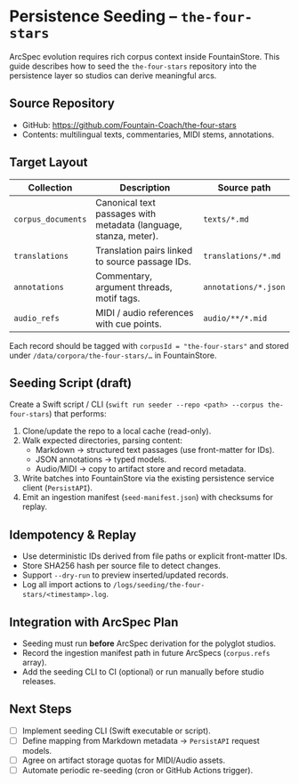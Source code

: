 # Persistence Seeding – `the-four-stars`

ArcSpec evolution requires rich corpus context inside FountainStore. This guide
describes how to seed the `the-four-stars` repository into the persistence layer
so studios can derive meaningful arcs.

## Source Repository

- GitHub: <https://github.com/Fountain-Coach/the-four-stars>
- Contents: multilingual texts, commentaries, MIDI stems, annotations.

## Target Layout

| Collection | Description | Source path |
| --- | --- | --- |
| `corpus_documents` | Canonical text passages with metadata (language, stanza, meter). | `texts/*.md` |
| `translations` | Translation pairs linked to source passage IDs. | `translations/*.md` |
| `annotations` | Commentary, argument threads, motif tags. | `annotations/*.json` |
| `audio_refs` | MIDI / audio references with cue points. | `audio/**/*.mid` |

Each record should be tagged with `corpusId = "the-four-stars"` and stored under
`/data/corpora/the-four-stars/…` in FountainStore.

## Seeding Script (draft)

Create a Swift script / CLI (`swift run seeder --repo <path> --corpus the-four-stars`)
that performs:

1. Clone/update the repo to a local cache (read-only).
2. Walk expected directories, parsing content:
   - Markdown → structured text passages (use front-matter for IDs).
   - JSON annotations → typed models.
   - Audio/MIDI → copy to artifact store and record metadata.
3. Write batches into FountainStore via the existing persistence service client
   (`PersistAPI`).
4. Emit an ingestion manifest (`seed-manifest.json`) with checksums for replay.

## Idempotency & Replay

- Use deterministic IDs derived from file paths or explicit front-matter IDs.
- Store SHA256 hash per source file to detect changes.
- Support `--dry-run` to preview inserted/updated records.
- Log all import actions to `/logs/seeding/the-four-stars/<timestamp>.log`.

## Integration with ArcSpec Plan

- Seeding must run **before** ArcSpec derivation for the polyglot studios.
- Record the ingestion manifest path in future ArcSpecs (`corpus.refs` array).
- Add the seeding CLI to CI (optional) or run manually before studio releases.

## Next Steps

- [ ] Implement seeding CLI (Swift executable or script).
- [ ] Define mapping from Markdown metadata → `PersistAPI` request models.
- [ ] Agree on artifact storage quotas for MIDI/Audio assets.
- [ ] Automate periodic re-seeding (cron or GitHub Actions trigger).
